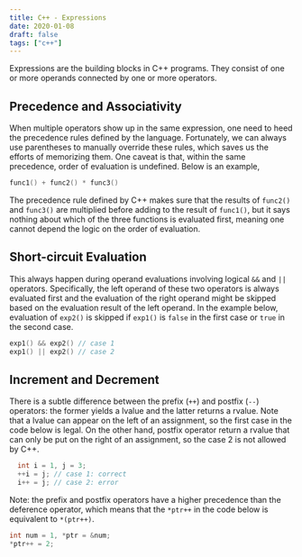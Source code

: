 ```yaml
---
title: C++ - Expressions
date: 2020-01-08
draft: false
tags: ["c++"]
---
```


Expressions are the building blocks in C++ programs.
They consist of one or more operands connected by one or more operators.

## Precedence and Associativity

When multiple operators show up in the same expression, one need to heed the precedence rules defined by the language.
Fortunately, we can always use parentheses to manually override these rules, which saves us the efforts of memorizing them.
One caveat is that, within the same precedence, order of evaluation is undefined.
Below is an example,

```cpp
func1() + func2() * func3()
```

The precedence rule defined by C++ makes sure that the results of `func2()` and `func3()` are multiplied before adding to the result of `func1()`, but it says nothing about which of the three functions is evaluated first, meaning one cannot depend the logic on the order of evaluation.

## Short-circuit Evaluation

This always happen during operand evaluations involving logical `&&` and `||` operators.
Specifically, the left operand of these two operators is always evaluated first and the evaluation of the right operand might be skipped based on the evaluation result of the left operand.
In the example below, evaluation of `exp2()` is skipped if `exp1()` is `false` in the first case or `true` in the second case.

```cpp
exp1() && exp2() // case 1
exp1() || exp2() // case 2
```

## Increment and Decrement

There is a subtle difference between the prefix (`++`) and postfix (`--`) operators: the former yields a lvalue and the latter returns a rvalue.
Note that a lvalue can appear on the left of an assignment, so the first case in the code below is legal.
On the other hand, postfix operator return a rvalue that can only be put on the right of an assignment, so the case 2 is not allowed by C++.

```cpp
  int i = 1, j = 3;
  ++i = j; // case 1: correct
  i++ = j; // case 2: error
```

Note: the prefix and postfix operators have a higher precedence than the deference operator, which means that the `*ptr++` in the code below is equivalent to `*(ptr++)`.

```cpp
int num = 1, *ptr = &num;
*ptr++ = 2;
```
